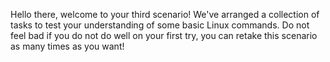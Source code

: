 Hello there, welcome to your third scenario! We've arranged a collection of tasks to test your understanding of some basic Linux commands. Do not feel bad if you do not do well on your first try, you can retake this scenario as many times as you want!
